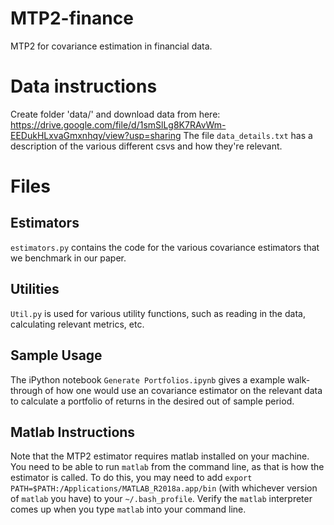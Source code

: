 # MTP2-finance

MTP2 for covariance estimation in financial data.

# Data instructions

Create folder 'data/' and download data from here: https://drive.google.com/file/d/1smSlLg8K7RAvWm-EEDukHLxvaGmxnhqy/view?usp=sharing
The file `data_details.txt` has a description of the various different csvs and how they're relevant.

# Files

## Estimators

`estimators.py` contains the code for the various covariance estimators that we benchmark in our paper. 

## Utilities

`Util.py` is used for various utility functions, such as reading in the data, calculating relevant metrics, etc.

## Sample Usage

The iPython notebook `Generate Portfolios.ipynb` gives a example walk-through of how one would use an covariance estimator on the relevant data to calculate a portfolio of returns in the desired out of sample period.

## Matlab Instructions
Note that the MTP2 estimator requires matlab installed on your machine. You need to be able to run `matlab` from the command line, as that is how the estimator is called. To do this, you may need to add `export PATH=$PATH:/Applications/MATLAB_R2018a.app/bin` (with whichever version of `matlab` you have) to your `~/.bash_profile`. Verify the `matlab` interpreter comes up when you type `matlab` into your command line.
